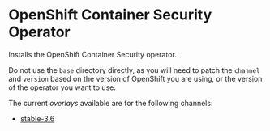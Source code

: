 # OpenShift Container Security Operator

Installs the OpenShift Container Security operator.

Do not use the `base` directory directly, as you will need to patch the `channel` and `version` based on the version of OpenShift you are using, or the version of the operator you want to use.

The current *overlays* available are for the following channels:
* [stable-3.6](overlays/stable-3.6)

